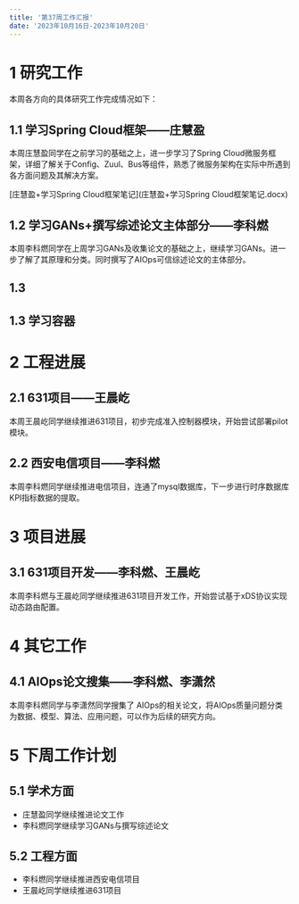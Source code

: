 ```yaml
---
title: '第37周工作汇报'
date: '2023年10月16日-2023年10月20日'
---
```


<!-- 只允许使用一级标题和二级标题 -->

# 1 研究工作

本周各方向的具体研究工作完成情况如下：

## 1.1 学习Spring Cloud框架——庄慧盈

本周庄慧盈同学在之前学习的基础之上，进一步学习了Spring Cloud微服务框架，详细了解关于Config、Zuul、Bus等组件，熟悉了微服务架构在实际中所遇到各方面问题及其解决方案。

<!-- 注意该超链接应该如何使用，不需要进行手动的编号，注意附件名不能有任何的空格 -->
[庄慧盈+学习Spring Cloud框架笔记](庄慧盈+学习Spring Cloud框架笔记.docx)

## 1.2 学习GANs+撰写综述论文主体部分——李科燃

本周李科燃同学在上周学习GANs及收集论文的基础之上，继续学习GANs。进一步了解了其原理和分类。同时撰写了AIOps可信综述论文的主体部分。

## 1.3

## 1.3 学习容器

# 2 工程进展

## 2.1 631项目——王晨屹

本周王晨屹同学继续推进631项目，初步完成准入控制器模块，开始尝试部署pilot模块。

## 2.2 西安电信项目——李科燃

本周李科燃同学继续推进电信项目，连通了mysql数据库，下一步进行时序数据库KPI指标数据的提取。

# 3 项目进展

## 3.1 631项目开发——李科燃、王晨屹

本周李科燃与王晨屹同学继续推进631项目开发工作，开始尝试基于xDS协议实现动态路由配置。

# 4 其它工作

## 4.1 AIOps论文搜集——李科燃、李潇然

本周李科燃同学与李潇然同学搜集了 AIOps的相关论文，将AIOps质量问题分类为数据、模型、算法、应用问题，可以作为后续的研究方向。

# 5 下周工作计划

## 5.1 学术方面

+ 庄慧盈同学继续推进论文工作
+ 李科燃同学继续学习GANs与撰写综述论文

## 5.2 工程方面

+ 李科燃同学继续推进西安电信项目
+ 王晨屹同学继续推进631项目

